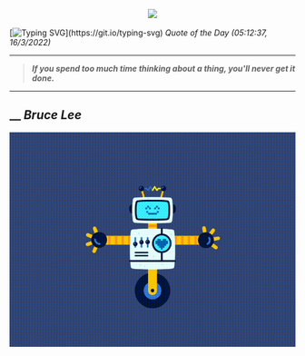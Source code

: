 <p align='center'><img src='https://komarev.com/ghpvc/?username=hungpurdie&label=Total+Vistors&color=brightgreen&style=plastic'></p> 


 [![Typing SVG](https://readme-typing-svg.herokuapp.com?font=Press+Start+2P&color=C2F784&size=35&width=900&height=100&lines=Hello+World%2C+I'm+Hung+!)](https://git.io/typing-svg) 
 _Quote of the Day (05:12:37, 16/3/2022)_
___
>**_If you spend too much time thinking about a thing, you'll never get it done._**
___
## __ **_Bruce Lee_** 
<p align="center"><img src="src/assets/images/robot-dancing-dribble.gif"/></p>